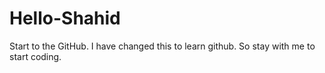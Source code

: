 # Hello-Shahid
Start to the GitHub.
I have changed this to learn github. So stay with me to start coding.
